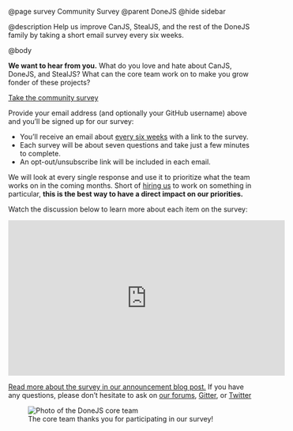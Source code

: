 @page survey Community Survey
@parent DoneJS
@hide sidebar

@description Help us improve CanJS, StealJS, and the rest of the DoneJS family
by taking a short email survey every six weeks.

@body

__We want to hear from you.__ What do you love and hate about CanJS, DoneJS, and
StealJS? What can the core team work on to make you grow fonder of these
projects?

<div class="cta">
  <a href="https://www.surveymonkey.com/r/donejs-survey-3" target="_blank">
    Take the community survey
  </a>
</div>
<script charset="utf-8" type="text/javascript" src="//js.hsforms.net/forms/v2.js"></script>
<script>
var endTime = new Date('Jan 31 2018 14:00:00 UTC');// 6 a.m. Pacific
if (new Date() < endTime) {// Survey has not yet ended
  var elements = document.getElementsByClassName('comment');
  var container = elements[0];
  if (container) {
    container.className = container.className + ' survey-is-active';
  }
} else {// Survey has ended
  hbspt.forms.create({
    css: '',
    portalId: '2171535',
    formId: '45da8caa-c096-4099-a444-450f5c303ba0'
  });
}
</script>

<div class="form-explanation">

Provide your email address (and optionally your GitHub username) above and
you’ll be signed up for our survey:

- You’ll receive an email about
[every six weeks](https://calendar.google.com/calendar/embed?src=jupiterjs.com_g27vck36nifbnqrgkctkoanqb4%40group.calendar.google.com)
with a link to the survey.
- Each survey will be about seven questions and take just a few minutes to complete.
- An opt-out/unsubscribe link will be included in each email.

</div>

We will look at every single response and use it to prioritize what the team
works on in the coming months. Short of [hiring us](https://www.bitovi.com/contact)
to work on something in particular, __this is the best way to have a direct impact
on our priorities.__

<div class="youtube-embed">
  <p>Watch the discussion below to learn more about each item on the survey:</p>
  <iframe width="560" height="315" src="https://www.youtube-nocookie.com/embed/ndAlLvRmyNI?rel=0" frameborder="0" allowfullscreen></iframe>
</div>

[Read more about the survey in our announcement blog post.](https://www.bitovi.com/blog/help-us-improve-canjs-stealjs-and-the-rest-of-the-donejs-family)
If you have any questions, please don’t hesitate to ask on
[our forums](https://forums.donejs.com/),
[Gitter](https://gitter.im/donejs/donejs), or
[Twitter](https://twitter.com/donejs)

<figure>
    <img alt="Photo of the DoneJS core team" src="https://www.bitovi.com/hs-fs/hubfs/DoneJS%20core%20team%20photo%20(small).jpg?t=1505933448740&cos_cdn=1&width=2160&cos_cdn=1&name=DoneJS%20core%20team%20photo%20(small).jpg" />
    <figcaption>The core team thanks you for participating in our survey!</figcaption>
</figure>
